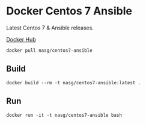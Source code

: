 # Docker Centos 7 Ansible

Latest Centos 7 & Ansible releases.

[Docker Hub](https://hub.docker.com/r/nasg/centos7-ansible/)

```
docker pull nasg/centos7-ansible
```

## Build
```
docker build --rm -t nasg/centos7-ansible:latest .
```

## Run
```
docker run -it -t nasg/centos7-ansible bash
```
